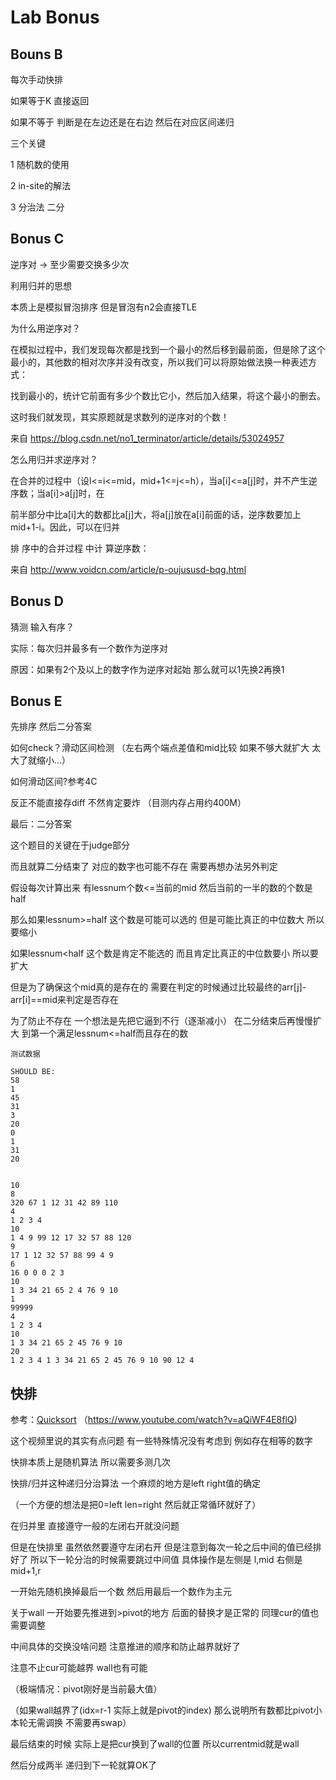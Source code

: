 # Lab Bonus

## Bouns B

每次手动快排

如果等于K 直接返回

如果不等于 判断是在左边还是在右边 然后在对应区间递归

 

三个关键

1 随机数的使用

2 in-site的解法

3 分治法 二分



## Bonus C

逆序对 -> 至少需要交换多少次

利用归并的思想

本质上是模拟冒泡排序 但是冒泡有n2会直接TLE

 

为什么用逆序对？ 

在模拟过程中，我们发现每次都是找到一个最小的然后移到最前面，但是除了这个最小的，其他数的相对次序并没有改变，所以我们可以将原始做法换一种表述方式：

找到最小的，统计它前面有多少个数比它小，然后加入结果，将这个最小的删去。

这时我们就发现，其实原题就是求数列的逆序对的个数！

 

来自 https://blog.csdn.net/no1_terminator/article/details/53024957

 

 

怎么用归并求逆序对？

在合并的过程中（设l<=i<=mid，mid+1<=j<=h），当a[i]<=a[j]时，并不产生逆序数；当a[i]>a[j]时，在

前半部分中比a[i]大的数都比a[j]大，将a[j]放在a[i]前面的话，逆序数要加上mid+1-i。因此，可以在归并

排 序中的合并过程 中计 算逆序数：

 

来自 http://www.voidcn.com/article/p-oujususd-bqg.html

 

 

 

## Bonus D

猜测 输入有序？

实际：每次归并最多有一个数作为逆序对

原因：如果有2个及以上的数字作为逆序对起始 那么就可以1先换2再换1

 

## Bonus E

先排序 然后二分答案

如何check？滑动区间检测 （左右两个端点差值和mid比较 如果不够大就扩大 太大了就缩小...）

如何滑动区间?参考4C

 

反正不能直接存diff 不然肯定要炸 （目测内存占用约400M）

 

最后：二分答案

这个题目的关键在于judge部分

而且就算二分结束了 对应的数字也可能不存在 需要再想办法另外判定

假设每次计算出来 有lessnum个数<=当前的mid 然后当前的一半的数的个数是half

那么如果lessnum>=half 这个数是可能可以选的 但是可能比真正的中位数大 所以要缩小

如果lessnum<half 这个数是肯定不能选的 而且肯定比真正的中位数要小 所以要扩大

但是为了确保这个mid真的是存在的 需要在判定的时候通过比较最终的arr[j]-arr[i]==mid来判定是否存在

为了防止不存在 一个想法是先把它逼到不行（逐渐减小） 在二分结束后再慢慢扩大 到第一个满足lessnum<=half而且存在的数

 

```
测试数据

SHOULD BE:
58
1
45
31
3
20
0
1
31
20


10
8
320 67 1 12 31 42 89 110 
4
1 2 3 4
10
1 4 9 99 12 17 32 57 88 120
9
17 1 12 32 57 88 99 4 9 
6
16 0 0 0 2 3
10
1 3 34 21 65 2 4 76 9 10
1
99999
4
1 2 3 4
10
1 3 34 21 65 2 45 76 9 10
20
1 2 3 4 1 3 34 21 65 2 45 76 9 10 90 12 4
```

 

## 快排

参考：[Quicksort](https://www.youtube.com/watch?v=aQiWF4E8flQ) （<https://www.youtube.com/watch?v=aQiWF4E8flQ>)

 

这个视频里说的其实有点问题 有一些特殊情况没有考虑到 例如存在相等的数字

快排本质上是随机算法 所以需要多测几次

快排/归并这种递归分治算法 一个麻烦的地方是left right值的确定

（一个方便的想法是把0=left len=right 然后就正常循环就好了）

在归并里 直接遵守一般的左闭右开就没问题

但是在快排里 虽然依然要遵守左闭右开 但是注意到每次一轮之后中间的值已经排好了 所以下一轮分治的时候需要跳过中间值 具体操作是左侧是 l,mid 右侧是 mid+1,r

 

一开始先随机换掉最后一个数 然后用最后一个数作为主元

关于wall 一开始要先推进到>pivot的地方 后面的替换才是正常的 同理cur的值也需要调整

中间具体的交换没啥问题 注意推进的顺序和防止越界就好了

注意不止cur可能越界 wall也有可能

（极端情况：pivot刚好是当前最大值）

（如果wall越界了(idx=r-1 实际上就是pivot的index) 那么说明所有数都比pivot小 本轮无需调换 不需要再swap）

最后结束的时候 实际上是把cur换到了wall的位置 所以currentmid就是wall

然后分成两半 递归到下一轮就算OK了

 